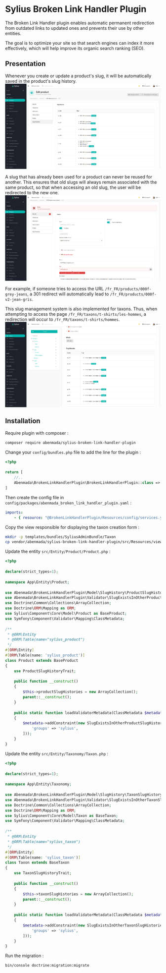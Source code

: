 <h1>Sylius Broken Link Handler Plugin</h1>

<p>
    The Broken Link Handler plugin enables automatic permanent redirection from outdated links to updated ones and prevents their use by other entities.
</p>
<p>
    The goal is to optimize your site so that search engines can index it more effectively, which will help improve its organic search ranking (SEO).
</p>

## Presentation

Whenever you create or update a product's slug, it will be automatically saved in the product's slug history.<br/>
![presentation photo](https://github.com/ayman-benmada/sylius-broken-link-handler-plugin/blob/main/src/Resources/public/presentation-1.png?raw=true)

A slug that has already been used for a product can never be reused for another. This ensures that old slugs will always remain associated with the same product, so that when accessing an old slug, the user will be redirected to the new one.<br/>
![presentation photo](https://github.com/ayman-benmada/sylius-broken-link-handler-plugin/blob/main/src/Resources/public/presentation-2.png?raw=true)

For example, if someone tries to access the URL `/fr_FR/products/000f-grey-jeans`, a 301 redirect will automatically lead to `/fr_FR/products/000f-v2-jean-gris`.<br/>

This slug management system is also implemented for taxons. Thus, when attempting to access the page `/fr_FR/taxons/t-shirts/les-hommes`, a redirection will occur to `/fr_FR/taxons/t-shirts/hommes`.<br/>
![presentation photo](https://github.com/ayman-benmada/sylius-broken-link-handler-plugin/blob/main/src/Resources/public/presentation-3.png?raw=true)

## Installation

Require plugin with composer :

```bash
composer require abenmada/sylius-broken-link-handler-plugin
```

Change your `config/bundles.php` file to add the line for the plugin :

```php
<?php

return [
    //..
    Abenmada\BrokenLinkHandlerPlugin\BrokenLinkHandlerPlugin::class => ['all' => true],
]
```

Then create the config file in `config/packages/abenmada_broken_link_handler_plugin.yaml` :

```yaml
imports:
    - { resource: "@BrokenLinkHandlerPlugin/Resources/config/services.yaml" }
```

Copy the view responsible for displaying the taxon creation form :
````bash
mkdir -p templates/bundles/SyliusAdminBundle/Taxon
cp vendor/abenmada/sylius-broken-link-handler-plugin/src/Resources/views/Admin/Taxon/_form.html.twig templates/bundles/SyliusAdminBundle/Taxon/_form.html.twig
````

Update the entity `src/Entity/Product/Product.php` :

```php
<?php

declare(strict_types=1);

namespace App\Entity\Product;

use Abenmada\BrokenLinkHandlerPlugin\Model\SlugHistory\ProductSlugHistoryTrait;
use Abenmada\BrokenLinkHandlerPlugin\Validator\SlugExistsInOtherProductSlugHistories;
use Doctrine\Common\Collections\ArrayCollection;
use Doctrine\ORM\Mapping as ORM;
use Sylius\Component\Core\Model\Product as BaseProduct;
use Symfony\Component\Validator\Mapping\ClassMetadata;

/**
 * @ORM\Entity
 * @ORM\Table(name="sylius_product")
 */
#[ORM\Entity]
#[ORM\Table(name: 'sylius_product')]
class Product extends BaseProduct
{
    use ProductSlugHistoryTrait;

    public function __construct()
    {
        $this->productSlugHistories = new ArrayCollection();
        parent::__construct();
    }

    public static function loadValidatorMetadata(ClassMetadata $metadata): void
    {
        $metadata->addConstraint(new SlugExistsInOtherProductSlugHistories([
            'groups' => 'sylius',
        ]));
    }
}
```

Update the entity `src/Entity/Taxonomy/Taxon.php` :

```php
<?php

declare(strict_types=1);

namespace App\Entity\Taxonomy;

use Abenmada\BrokenLinkHandlerPlugin\Model\SlugHistory\TaxonSlugHistoryTrait;
use Abenmada\BrokenLinkHandlerPlugin\Validator\SlugExistsInOtherTaxonSlugHistories;
use Doctrine\Common\Collections\ArrayCollection;
use Doctrine\ORM\Mapping as ORM;
use Sylius\Component\Core\Model\Taxon as BaseTaxon;
use Symfony\Component\Validator\Mapping\ClassMetadata;

/**
 * @ORM\Entity
 * @ORM\Table(name="sylius_taxon")
 */
#[ORM\Entity]
#[ORM\Table(name: 'sylius_taxon')]
class Taxon extends BaseTaxon
{
    use TaxonSlugHistoryTrait;

    public function __construct()
    {
        $this->taxonSlugHistories = new ArrayCollection();
        parent::__construct();
    }

    public static function loadValidatorMetadata(ClassMetadata $metadata): void
    {
        $metadata->addConstraint(new SlugExistsInOtherTaxonSlugHistories([
            'groups' => 'sylius',
        ]));
    }
}
```

Run the migration :
```bash
bin/console doctrine:migration:migrate
```
